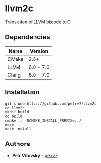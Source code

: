 # llvm2c

Translation of LLVM bitcode to C

## Dependencies

| Name | Version | 
| ---- | ------- |
| CMake | 2.8+ |
| LLVM | 6.0 - 7.0 |
| Clang | 6.0 - 7.0 |

## Installation

    git clone https://github.com/petrv7/llvm2c
    cd llvm2c
    mkdir build
    cd build
    cmake .. -DCMAKE_INSTALL_PREFIX=../
    make
    make install

## Authors

* **Petr Vitovský** - [petrv7](https://github.com/petrv7)
